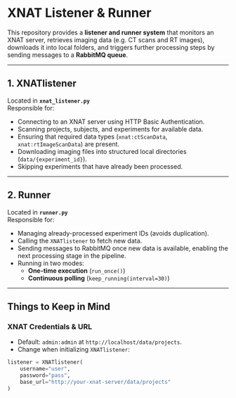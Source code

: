# XNAT Listener & Runner

This repository provides a **listener and runner system** that monitors an XNAT server, retrieves imaging data (e.g. CT scans and RT images), downloads it into local folders, and triggers further processing steps by sending messages to a **RabbitMQ queue**.

---

## 1. XNATlistener

Located in **`xnat_listener.py`**  
Responsible for:

- Connecting to an XNAT server using HTTP Basic Authentication.
- Scanning projects, subjects, and experiments for available data.
- Ensuring that required data types (`xnat:ctScanData`, `xnat:rtImageScanData`) are present.
- Downloading imaging files into structured local directories (`data/{experiment_id}`).
- Skipping experiments that have already been processed.

---

## 2. Runner

Located in **`runner.py`**  
Responsible for:

- Managing already-processed experiment IDs (avoids duplication).
- Calling the `XNATlistener` to fetch new data.
- Sending messages to RabbitMQ once new data is available, enabling the next processing stage in the pipeline.
- Running in two modes:
  - **One-time execution** (`run_once()`)
  - **Continuous polling** (`keep_running(interval=30)`)

---

##  Things to Keep in Mind

### XNAT Credentials & URL
- Default: `admin:admin` at `http://localhost/data/projects`.
- Change when initializing `XNATlistener`:

```python
listener = XNATlistener(
    username="user",
    password="pass",
    base_url="http://your-xnat-server/data/projects"
)